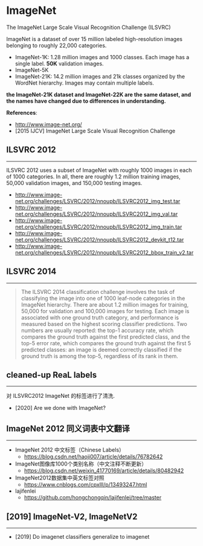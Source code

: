 # ImageNet 
The ImageNet Large Scale Visual Recognition Challenge (ILSVRC)

ImageNet is a dataset of over 15 million labeled high-resolution images belonging to roughly 22,000 categories.

- ImageNet-1K: 1.28 million images and 1000 classes. Each image has a single label. **50K** validation images.
- ImageNet-5K
- ImageNet-21K: 14.2 million images and 21k classes organized by the WordNet hierarchy. Images may contain multiple labels.

**the ImageNet-21K dataset and ImageNet-22K are the same dataset, and the names have changed due to differences in understanding.**


**References**:
- http://www.image-net.org/
- [2015 IJCV] ImageNet Large Scale Visual Recognition Challenge


## ILSVRC 2012
---
ILSVRC 2012 uses a subset of ImageNet with roughly 1000 images in each of 1000 categories. In all, there are roughly 1.2 million training images, 50,000 validation images, and 150,000 testing images.

- http://www.image-net.org/challenges/LSVRC/2012/nnoupb/ILSVRC2012_img_test.tar
- http://www.image-net.org/challenges/LSVRC/2012/nnoupb/ILSVRC2012_img_val.tar
- http://www.image-net.org/challenges/LSVRC/2012/nnoupb/ILSVRC2012_img_train.tar
- http://www.image-net.org/challenges/LSVRC/2012/nnoupb/ILSVRC2012_devkit_t12.tar
- http://www.image-net.org/challenges/LSVRC/2012/nnoupb/ILSVRC2012_bbox_train_v2.tar


## ILSVRC 2014
----
> The ILSVRC 2014 classification challenge involves the task of classifying the image into one of 1000 leaf-node categories in the ImageNet hierarchy. There are about 1.2 million images for training, 50,000 for validation and 100,000 images for testing. Each image is associated with one ground truth category, and performance is measured based on the highest scoring classifier predictions. Two numbers are usually reported: the top-1 accuracy rate, which compares the ground truth against the first predicted class, and the top-5 error rate, which compares the ground truth against the first 5 predicted classes: an image is deemed correctly classified if the ground truth is among the top-5, regardless of its rank in them.


## cleaned-up ReaL labels
---
对 ILSVRC2012 ImageNet 的标签进行了清洗.

- [2020] Are we done with ImageNet?


## ImageNet 2012 同义词表中文翻译
---
- ImageNet 2012 中文标签（Chinese Labels）
    - https://blog.csdn.net/haoji007/article/details/76782642
- ImageNet图像库1000个类别名称（中文注释不断更新）
    - https://blog.csdn.net/weixin_41770169/article/details/80482942
- ImageNet2012数据集中英文标签对照
    - https://www.cnblogs.com/cpxlll/p/13493247.html
- lajifenlei
    - https://github.com/hongchongqin/lajifenlei/tree/master
    
    
## [2019] ImageNet-V2, ImageNetV2
---
- [2019] Do imagenet classifiers generalize to imagenet
